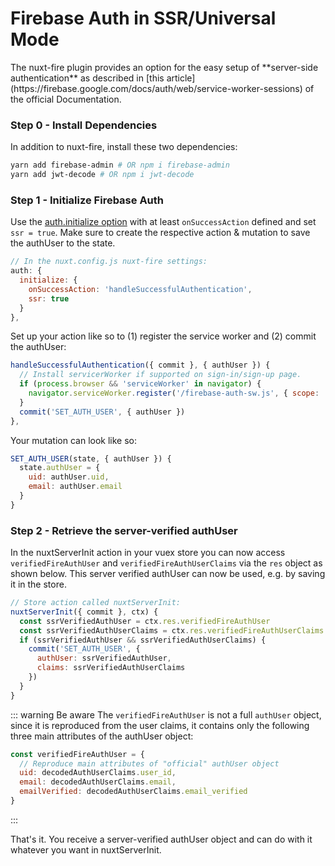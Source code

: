 # Firebase Auth in SSR/Universal Mode

<Badge text="EXPERIMENTAL" type="warn"/>
The nuxt-fire plugin provides an option for the easy setup of **server-side authentication** as described in [this article](https://firebase.google.com/docs/auth/web/service-worker-sessions) of the official Documentation.

### Step 0 - Install Dependencies

In addition to nuxt-fire, install these two dependencies:

```bash
yarn add firebase-admin # OR npm i firebase-admin
yarn add jwt-decode # OR npm i jwt-decode
```

### Step 1 - Initialize Firebase Auth

Use the [auth.initialize option](/guide/options/#auth) with at least `onSuccessAction` defined and set `ssr = true`. Make sure to create the respective action & mutation to save the authUser to the state.

```js
// In the nuxt.config.js nuxt-fire settings:
auth: {
  initialize: {
    onSuccessAction: 'handleSuccessfulAuthentication',
    ssr: true
  }
},
```

Set up your action like so to (1) register the service worker and (2) commit the authUser:

```js
handleSuccessfulAuthentication({ commit }, { authUser }) {
  // Install servicerWorker if supported on sign-in/sign-up page.
  if (process.browser && 'serviceWorker' in navigator) {
    navigator.serviceWorker.register('/firebase-auth-sw.js', { scope: '/' })
  }
  commit('SET_AUTH_USER', { authUser })
},
```

Your mutation can look like so:

```js
SET_AUTH_USER(state, { authUser }) {
  state.authUser = {
    uid: authUser.uid,
    email: authUser.email
  }
}
```

### Step 2 - Retrieve the server-verified authUser

In the nuxtServerInit action in your vuex store you can now access `verifiedFireAuthUser` and `verifiedFireAuthUserClaims` via the `res` object as shown below. This server verified authUser can now be used, e.g. by saving it in the store.

```js
// Store action called nuxtServerInit:
nuxtServerInit({ commit }, ctx) {
  const ssrVerifiedAuthUser = ctx.res.verifiedFireAuthUser
  const ssrVerifiedAuthUserClaims = ctx.res.verifiedFireAuthUserClaims
  if (ssrVerifiedAuthUser && ssrVerifiedAuthUserClaims) {
    commit('SET_AUTH_USER', {
      authUser: ssrVerifiedAuthUser,
      claims: ssrVerifiedAuthUserClaims
    })
  }
}
```

::: warning Be aware
The `verifiedFireAuthUser` is not a full `authUser` object, since it is reproduced from the user claims, it contains only the following three main attributes of the authUser object:

```js
const verifiedFireAuthUser = {
  // Reproduce main attributes of "official" authUser object
  uid: decodedAuthUserClaims.user_id,
  email: decodedAuthUserClaims.email,
  emailVerified: decodedAuthUserClaims.email_verified
}
```

:::

That's it. You receive a server-verified authUser object and can do with it whatever you want in nuxtServerInit.
